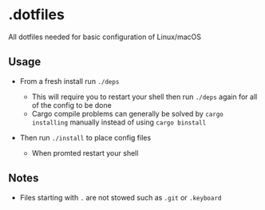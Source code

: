 # .dotfiles
All dotfiles needed for basic configuration of Linux/macOS

## Usage

- From a fresh install run `./deps`
  - This will require you to restart your shell then run `./deps` again for all of the config to be done
  - Cargo compile problems can generally be solved by `cargo installing` manually instead of using `cargo binstall`

- Then run `./install` to place config files
  - When promted restart your shell

## Notes

- Files starting with `.` are not stowed such as `.git` or `.keyboard`
